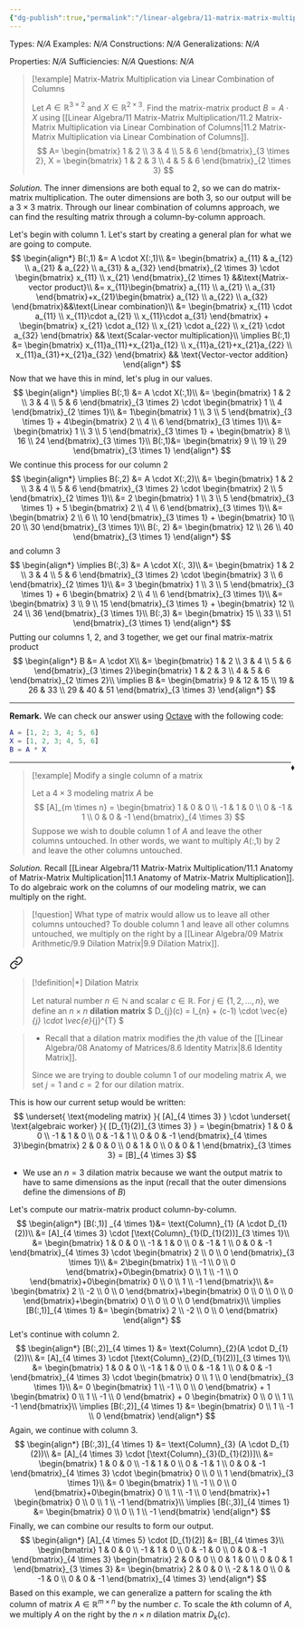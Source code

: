 ```yaml
---
{"dg-publish":true,"permalink":"/linear-algebra/11-matrix-matrix-multiplication/11-2-1-example-of-matrix-matrix-multiplication-via-linear-combination-of-columns/","tags":["Type/Example","Topic/Linear_Algebra"]}
---
```


Types: *N/A*
Examples: *N/A*
Constructions: *N/A*
Generalizations: *N/A*

Properties: *N/A*
Sufficiencies: *N/A*
Questions: *N/A*

> [!example] Matrix-Matrix Multiplication via Linear Combination of Columns
> 
> Let $A \in \mathbb{R}^{ 3 \times 2}$ and $X \in \mathbb{R}^{2 \times 3}$. Find the matrix-matrix product $B = A \cdot X$ using [[Linear Algebra/11 Matrix-Matrix Multiplication/11.2 Matrix-Matrix Multiplication via Linear Combination of Columns\|11.2 Matrix-Matrix Multiplication via Linear Combination of Columns]].
> $$
> A= \begin{bmatrix}
> 1 & 2 \\
> 3 & 4 \\
> 5 & 6
> \end{bmatrix}_{3 \times 2}, X = \begin{bmatrix}
> 1 & 2 & 3 \\
> 4 & 5 & 6
> \end{bmatrix}_{2 \times 3}
> $$


*Solution.* The inner dimensions are both equal to $2$, so we can do matrix-matrix multiplication. The outer dimensions are both $3$, so our output will be a $3 \times 3$ matrix. Through our linear combination of columns approach, we can find the resulting matrix through a column-by-column approach. 

Let's begin with column 1. Let's start by creating a general plan for what we are going to compute.
$$
\begin{align*}
B(:,1) &= A \cdot X(:,1)\\
&= \begin{bmatrix}
a_{11} & a_{12} \\
a_{21} & a_{22} \\
a_{31} & a_{32}
\end{bmatrix}_{2 \times 3} \cdot \begin{bmatrix}
x_{11} \\
x_{21}
\end{bmatrix}_{2 \times 1} &&\text{Matrix-vector product}\\
&= x_{11}\begin{bmatrix}
a_{11} \\
a_{21} \\
a_{31}
\end{bmatrix}+x_{21}\begin{bmatrix}
a_{12} \\
a_{22} \\
a_{32}
\end{bmatrix}&&\text{Linear combination}\\
&= \begin{bmatrix}
x_{11} \cdot a_{11} \\
x_{11}\cdot a_{21} \\
x_{11}\cdot a_{31}
\end{bmatrix} + \begin{bmatrix}
x_{21} \cdot a_{12} \\
x_{21} \cdot a_{22} \\
x_{21}  \cdot a_{32}
\end{bmatrix} && \text{Scalar-vector multiplication}\\
\implies B(:,1) &= \begin{bmatrix}
x_{11}a_{11}+x_{21}a_{12} \\
x_{11}a_{21}+x_{21}a_{22} \\
x_{11}a_{31}+x_{21}a_{32}
\end{bmatrix} && \text{Vector-vector addition}
\end{align*}
$$
Now that we have this in mind, let's plug in our values.
$$
\begin{align*}
\implies B(:,1) &= A \cdot X(:,1)\\
&= \begin{bmatrix}
1 & 2 \\
3 & 4 \\
5 & 6
\end{bmatrix}_{3 \times 2} \cdot \begin{bmatrix}
1 \\
4
\end{bmatrix}_{2 \times 1}\\
&= 1\begin{bmatrix}
1 \\
3 \\
5
\end{bmatrix}_{3 \times 1} + 4\begin{bmatrix}
2 \\
4 \\
6
\end{bmatrix}_{3 \times 1}\\
&= \begin{bmatrix}
1 \\
3 \\
5
\end{bmatrix}_{3 \times 1} + \begin{bmatrix}
8 \\
16 \\
24
\end{bmatrix}_{3 \times 1}\\
B(:,1)&= \begin{bmatrix}
9 \\
19 \\
29
\end{bmatrix}_{3 \times 1}
\end{align*}
$$
We continue this process for our column 2
$$
\begin{align*}
\implies B(:,2) &= A \cdot X(:,2)\\
&= \begin{bmatrix}
1 & 2 \\
3 & 4 \\
5 & 6
\end{bmatrix}_{3 \times 2} \cdot \begin{bmatrix}
2 \\
5
\end{bmatrix}_{2 \times 1}\\
&= 2 \begin{bmatrix}
1 \\
3 \\
5
\end{bmatrix}_{3 \times 1} + 5 \begin{bmatrix}
2 \\
4 \\
6
\end{bmatrix}_{3 \times 1}\\
&= \begin{bmatrix}
2 \\
6 \\
10
\end{bmatrix}_{3 \times 1} + \begin{bmatrix}
10 \\
20 \\
30
\end{bmatrix}_{3 \times 1}\\
B(:, 2) &= \begin{bmatrix}
12 \\
26 \\
40
\end{bmatrix}_{3 \times 1}
\end{align*}
$$
and column 3
$$
\begin{align*}
\implies B(:,3) &= A \cdot X(:, 3)\\
&= \begin{bmatrix}
1 & 2 \\
3 & 4 \\
5 & 6
\end{bmatrix}_{3 \times 2} \cdot \begin{bmatrix}
3 \\
6
\end{bmatrix}_{2 \times 1}\\
&= 3 \begin{bmatrix}
1 \\
3 \\
5
\end{bmatrix}_{3 \times 1} + 6 \begin{bmatrix}
2 \\
4 \\
6
\end{bmatrix}_{3 \times 1}\\
&= \begin{bmatrix}
3 \\
9 \\
15
\end{bmatrix}_{3 \times 1} + \begin{bmatrix}
12 \\
24 \\
36
\end{bmatrix}_{3 \times 1}\\
B(:,3) &= \begin{bmatrix}
15 \\
33 \\
51
\end{bmatrix}_{3 \times 1}
\end{align*}
$$
Putting our columns 1, 2, and 3 together, we get our final matrix-matrix product
$$
\begin{align*}
B &= A \cdot X\\
&= \begin{bmatrix}
1 & 2 \\
3 & 4 \\
5 & 6
\end{bmatrix}_{3 \times 2}\begin{bmatrix}
1 & 2 & 3 \\
4 & 5 & 6
\end{bmatrix}_{2 \times 2}\\
\implies B &= \begin{bmatrix}
9 & 12 & 15 \\
19 & 26 & 33 \\
29 & 40 & 51
\end{bmatrix}_{3 \times 3}
\end{align*}
$$

---

**Remark.** We can check our answer using [Octave](https://octave-online.net) with the following code:
```matlab
A = [1, 2; 3, 4; 5, 6]
X = [1, 2, 3; 4, 5, 6]
B = A * X
```
 <span style='float:right;'>$\blacklozenge$</span>

---

> [!example] Modify a single column of a matrix
> 
> Let a $4 \times 3$ modeling matrix $A$ be 
> $$
> [A]_{m \times n} = \begin{bmatrix}
> 1 & 0 & 0 \\
> -1 & 1 & 0 \\
> 0 & -1 & 1 \\
> 0 & 0 & -1
> \end{bmatrix}_{4 \times 3}
> $$
> Suppose we wish to double column 1 of $A$ and leave the other columns untouched. In other words, we want to multiply $A(:,1)$ by 2 and leave the other columns untouched.

*Solution.* Recall [[Linear Algebra/11 Matrix-Matrix Multiplication/11.1 Anatomy of Matrix-Matrix Multiplication\|11.1 Anatomy of Matrix-Matrix Multiplication]]. To do algebraic work on the columns of our modeling matrix, we can multiply on the right.

> [!question] What type of matrix would allow us to leave all other columns untouched?
> To double column 1 and leave all other columns untouched, we multiply on the right by a [[Linear Algebra/09 Matrix Arithmetic/9.9 Dilation Matrix\|9.9 Dilation Matrix]]. 
> 
<div class="transclusion internal-embed is-loaded"><a class="markdown-embed-link" href="/linear-algebra/09-matrix-arithmetic/9-9-dilation-matrix/#6d42e1" aria-label="Open link"><svg xmlns="http://www.w3.org/2000/svg" width="24" height="24" viewBox="0 0 24 24" fill="none" stroke="currentColor" stroke-width="2" stroke-linecap="round" stroke-linejoin="round" class="svg-icon lucide-link"><path d="M10 13a5 5 0 0 0 7.54.54l3-3a5 5 0 0 0-7.07-7.07l-1.72 1.71"></path><path d="M14 11a5 5 0 0 0-7.54-.54l-3 3a5 5 0 0 0 7.07 7.07l1.71-1.71"></path></svg></a><div class="markdown-embed">



> [!definition|*] Dilation Matrix
> 
> Let natural number $n \in \mathbb{N}$ and scalar $c \in \mathbb{R}$. For $j \in \{ 1,2,\dots,n \}$, we define an $n \times n$ **dilation matrix** 
> $
> D_{j}(c) = I_{n} + (c-1) \cdot \vec{e}_{j} \cdot \vec{e}_{j}^{T}
> $

</div></div>
 
> - Recall that a dilation matrix modifies the $j$th value of the [[Linear Algebra/08 Anatomy of Matrices/8.6 Identity Matrix\|8.6 Identity Matrix]]. 
> 
> Since we are trying to double column 1 of our modeling matrix $A$, we set $j=1$ and $c=2$ for our dilation matrix.


This is how our current setup would be written:
$$
\underset{ \text{modeling matrix} }{ [A]_{4 \times 3} } \cdot \underset{ \text{algebraic worker} }{ [D_{1}(2)]_{3 \times 3} } = \begin{bmatrix}
1 & 0 & 0 \\
-1 & 1 & 0 \\
0 & -1 & 1 \\
0 & 0 & -1
\end{bmatrix}_{4 \times 3}\begin{bmatrix}
2 & 0 & 0 \\
0 & 1 & 0 \\
0 & 0 & 1
\end{bmatrix}_{3 \times 3} = [B]_{4 \times 3}
$$
- We use an $n=3$ dilation matrix because we want the output matrix to have to same dimensions as the input (recall that the outer dimensions define the dimensions of $B$)

Let's compute our matrix-matrix product column-by-column.
$$
\begin{align*}
[B(:,1)] _{4 \times 1}&= \text{Column}_{1} (A \cdot D_{1}(2))\\
&= [A]_{4 \times 3} \cdot [\text{Column}_{1}(D_{1}(2))]_{3 \times 1}\\
&= \begin{bmatrix}
1 & 0 & 0 \\
-1 & 1 & 0 \\
0 & -1 & 1 \\
0 & 0 & -1
\end{bmatrix}_{4 \times 3} \cdot \begin{bmatrix}
2 \\
0 \\
0
\end{bmatrix}_{3 \times 1}\\
&= 2\begin{bmatrix}
1 \\
-1 \\
0 \\
0
\end{bmatrix}+0\begin{bmatrix}
0 \\
1 \\
-1 \\
0
\end{bmatrix}+0\begin{bmatrix}
0 \\
0 \\
1 \\
-1
\end{bmatrix}\\
&= \begin{bmatrix}
2 \\
-2 \\
0 \\
0
\end{bmatrix}+\begin{bmatrix}
0 \\
0 \\
0 \\
0
\end{bmatrix}+\begin{bmatrix}
0 \\
0 \\
0 \\
0
\end{bmatrix}\\
\implies [B(:,1)]_{4 \times 1} &= \begin{bmatrix}
2 \\
-2 \\
0 \\
0
\end{bmatrix}
\end{align*}
$$
Let's continue with column 2.
$$
\begin{align*}
[B(:,2)]_{4 \times 1} &=  \text{Column}_{2}(A \cdot D_{1}(2))\\
&= [A]_{4 \times 3} \cdot [\text{Column}_{2}(D_{1}(2))]_{3 \times 1}\\
&= \begin{bmatrix}
1 & 0 & 0 \\
-1 & 1 & 0 \\
0 & -1 & 1 \\
0 & 0 & -1
\end{bmatrix}_{4 \times 3} \cdot \begin{bmatrix}
0 \\
1 \\
0
\end{bmatrix}_{3 \times 1}\\
&= 0 \begin{bmatrix}
1 \\
-1 \\
0 \\
0
\end{bmatrix} + 1 \begin{bmatrix}
0 \\
1 \\
-1 \\
0
\end{bmatrix} + 0 \begin{bmatrix}
0 \\
0 \\
1 \\
-1
\end{bmatrix}\\
\implies [B(:,2)]_{4 \times 1} &= \begin{bmatrix}
0 \\
1 \\
-1 \\
0
\end{bmatrix}
\end{align*}
$$
Again, we continue with column 3.
$$
\begin{align*}
[B(:,3)]_{4 \times 1} &= \text{Column}_{3} (A \cdot D_{1}(2))\\
&= [A]_{4 \times 3} \cdot [\text{Column}_{3}(D_{1}(2))]\\
&= \begin{bmatrix}
1 & 0 & 0 \\
-1 & 1 & 0 \\
0 & -1 & 1 \\
0 & 0 & -1
\end{bmatrix}_{4 \times 3} \cdot \begin{bmatrix}
0 \\
0 \\
1
\end{bmatrix}_{3 \times 1}\\
&= 0 \begin{bmatrix}
1 \\
-1 \\
0 \\
0
\end{bmatrix}+0\begin{bmatrix}
0 \\
1 \\
-1 \\
0
\end{bmatrix}+1 \begin{bmatrix}
0 \\
0 \\
1 \\
-1
\end{bmatrix}\\
\implies [B(:,3)]_{4 \times 1} &= \begin{bmatrix}
0 \\
0 \\
1 \\
-1
\end{bmatrix}
\end{align*}
$$
Finally, we can combine our results to form our output.
$$
\begin{align*}
[A]_{4 \times 5} \cdot [D_{1}(2)] &= [B]_{4 \times 3}\\
\begin{bmatrix}
1 & 0 & 0 \\
-1 & 1 & 0 \\
0 & -1 & 0 \\
0 & 0 & -1
\end{bmatrix}_{4 \times 3} \begin{bmatrix}
2 & 0 & 0 \\
0 & 1 & 0 \\
0 & 0 & 1
\end{bmatrix}_{3 \times 3} &= \begin{bmatrix}
2 & 0 & 0 \\
-2 & 1 & 0 \\
0 & -1 & 0 \\
0 & 0 & -1
\end{bmatrix}_{4 \times 3}
\end{align*}
$$
Based on this example, we can generalize a pattern for scaling the $k$th column of matrix $A \in \mathbb{R}^{m \times n}$ by the number $c$. To scale the $k$th column of $A$, we multiply $A$ on the right by the $n \times n$ dilation matrix $D_{k}(c)$.


